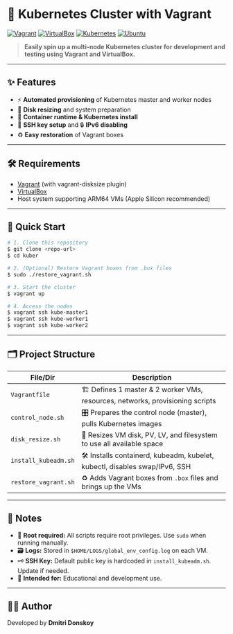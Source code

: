 # 🚀 Kubernetes Cluster with Vagrant

[![Vagrant](https://img.shields.io/badge/Vagrant-2.4.1-blue?logo=vagrant)](https://www.vagrantup.com/)
[![VirtualBox](https://img.shields.io/badge/VirtualBox-7.0-blue?logo=virtualbox)](https://www.virtualbox.org/)
[![Kubernetes](https://img.shields.io/badge/Kubernetes-1.30-blue?logo=kubernetes)](https://kubernetes.io/)
[![Ubuntu](https://img.shields.io/badge/Ubuntu-24.04-orange?logo=ubuntu)](https://ubuntu.com/)

> **Easily spin up a multi-node Kubernetes cluster for development and testing using Vagrant and VirtualBox.**

---

## ✨ Features

- ⚡ **Automated provisioning** of Kubernetes master and worker nodes
- 💾 **Disk resizing** and system preparation
- 🐳 **Container runtime & Kubernetes install**
- 🔑 **SSH key setup** and 🔒 **IPv6 disabling**
- ♻️ **Easy restoration** of Vagrant boxes

---

## 🛠️ Requirements

- [Vagrant](https://www.vagrantup.com/) (with vagrant-disksize plugin)
- [VirtualBox](https://www.virtualbox.org/)
- Host system supporting ARM64 VMs (Apple Silicon recommended)

---

## 🚦 Quick Start

```bash
# 1. Clone this repository
$ git clone <repo-url>
$ cd kuber

# 2. (Optional) Restore Vagrant boxes from .box files
$ sudo ./restore_vagrant.sh

# 3. Start the cluster
$ vagrant up

# 4. Access the nodes
$ vagrant ssh kube-master1
$ vagrant ssh kube-worker1
$ vagrant ssh kube-worker2
```

---

## 🗂️ Project Structure

| File/Dir             | Description                                                                   |
| -------------------- | ----------------------------------------------------------------------------- |
| `Vagrantfile`        | 🏗️ Defines 1 master & 2 worker VMs, resources, networks, provisioning scripts |
| `control_node.sh`    | 🎛️ Prepares the control node (master), pulls Kubernetes images                |
| `disk_resize.sh`     | 📏 Resizes VM disk, PV, LV, and filesystem to use all available space         |
| `install_kubeadm.sh` | 🛠️ Installs containerd, kubeadm, kubelet, kubectl, disables swap/IPv6, SSH    |
| `restore_vagrant.sh` | ♻️ Adds Vagrant boxes from `.box` files and brings up the VMs                 |

---

## 📝 Notes

- 🔐 **Root required:** All scripts require root privileges. Use `sudo` when running manually.
- 🗃️ **Logs:** Stored in `$HOME/LOGS/global_env_config.log` on each VM.
- 🗝️ **SSH Key:** Default public key is hardcoded in `install_kubeadm.sh`. Update if needed.
- 🧪 **Intended for:** Educational and development use.

---

## 👨‍💻 Author

Developed by **Dmitri Donskoy**

